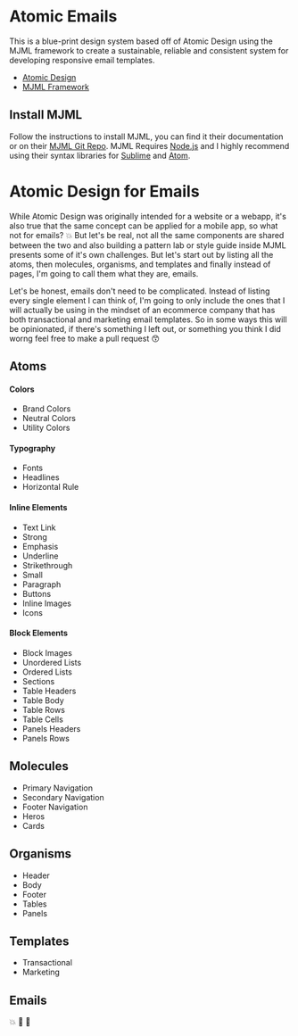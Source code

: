 # Atomic Emails

This is a blue-print design system based off of Atomic Design using the MJML framework to create a sustainable, reliable and consistent system for developing responsive email templates. 

* [Atomic Design](http://bradfrost.com/blog/post/atomic-web-design/)
* [MJML Framework](https://mjml.io/)

## Install MJML

Follow the instructions to install MJML, you can find it their documentation or on their [MJML Git Repo](https://github.com/mjmlio/mjml). MJML Requires [Node.js](https://nodejs.org/en/) and I highly recommend using their syntax libraries for [Sublime](https://github.com/mjmlio/mjml-syntax) and [Atom](https://atom.io/packages/language-mjml).

# Atomic Design for Emails

While Atomic Design was originally intended for a website or a webapp, it's also true that the same concept can be applied for a mobile app, so what not for emails? :boom: But let's be real, not all the same components are shared between the two and also building a pattern lab or style guide inside MJML presents some of it's own challenges. But let's start out by listing all the atoms, then molecules, organisms, and templates and finally instead of pages, I'm going to call them what they are, emails.

Let's be honest, emails don't need to be complicated. Instead of listing every single element I can think of, I'm going to only include the ones that I will actually be using in the mindset of an ecommerce company that has both transactional and marketing email templates. So in some ways this will be opinionated, if there's something I left out, or something you think I did worng feel free to make a pull request :kissing_smiling_eyes:


## Atoms 

#### Colors
* Brand Colors
* Neutral Colors
* Utility Colors

#### Typography
* Fonts
* Headlines
* Horizontal Rule

#### Inline Elements
* Text Link
* Strong
* Emphasis
* Underline
* Strikethrough
* Small
* Paragraph
* Buttons
* Inline Images
* Icons

#### Block Elements
* Block Images
* Unordered Lists
* Ordered Lists
* Sections
* Table Headers
* Table Body
* Table Rows
* Table Cells
* Panels Headers
* Panels Rows


## Molecules 

* Primary Navigation
* Secondary Navigation
* Footer Navigation
* Heros
* Cards

## Organisms 

* Header
* Body
* Footer
* Tables
* Panels

## Templates

* Transactional
* Marketing

## Emails
:boom: :dizzy: :rocket:


































